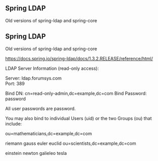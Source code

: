 ## Spring LDAP 

Old versions of spring-ldap and spring-core

## Spring LDAP 

Old versions of spring-ldap and spring-core

https://docs.spring.io/spring-ldap/docs/1.3.2.RELEASE/reference/html/


LDAP Server Information (read-only access):

Server: ldap.forumsys.com  
Port: 389

Bind DN: cn=read-only-admin,dc=example,dc=com
Bind Password: password

All user passwords are password.

You may also bind to individual Users (uid) or the two Groups (ou) that include:

ou=mathematicians,dc=example,dc=com

riemann
gauss
euler
euclid
ou=scientists,dc=example,dc=com

einstein
newton
galieleo
tesla